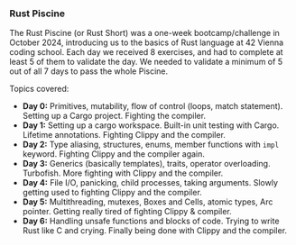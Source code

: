 ### Rust Piscine
The Rust Piscine (or Rust Short) was a one-week bootcamp/challenge in October 2024, introducing us to the basics of Rust language at 42 Vienna coding school.
Each day we received 8 exercises, and had to complete at least 5 of them to validate the day. We needed to validate a minimum of 5 out of all 7 days to pass the whole Piscine.

Topics covered:
- **Day 0:** Primitives, mutability, flow of control (loops, match statement). Setting up a Cargo project. Fighting the compiler.
- **Day 1:** Setting up a cargo workspace. Built-in unit testing with Cargo. Lifetime annotations. Fighting Clippy and the compiler.
- **Day 2:** Type aliasing, structures, enums, member functions with `impl` keyword. Fighting Clippy and the compiler again.
- **Day 3:** Generics (basically templates), traits, operator overloading. Turbofish. More fighting with Clippy and the compiler.
- **Day 4:** File I/O, panicking, child processes, taking arguments. Slowly getting used to fighting Clippy and the compiler.
- **Day 5:** Multithreading, mutexes, Boxes and Cells, atomic types, Arc pointer. Getting really tired of fighting Clippy & compiler.
- **Day 6:** Handling unsafe functions and blocks of code. Trying to write Rust like C and crying. Finally being done with Clippy and the compiler.
